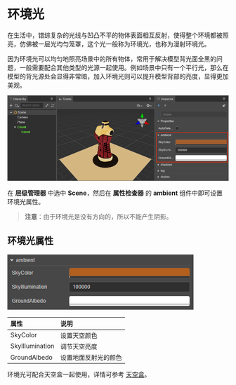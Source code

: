 # 环境光

在生活中，错综复杂的光线与凹凸不平的物体表面相互反射，使得整个环境都被照亮，仿佛被一层光均匀笼罩，这个光一般称为环境光，也称为漫射环境光。

因为环境光可以均匀地照亮场景中的所有物体，常用于解决模型背光面全黑的问题，一般需要配合其他类型的光源一起使用。例如场景中只有一个平行光，那么在模型的背光源处会显得非常暗，加入环境光则可以提升模型背部的亮度，显得更加美观。

![ambient](ambient/ambient.png)

在 **层级管理器** 中选中 **Scene**，然后在 **属性检查器** 的 **ambient** 组件中即可设置环境光属性。

> **注意**：由于环境光是没有方向的，所以不能产生阴影。

## 环境光属性

![ambient 面板](ambient/ambient-prop.png)

| 属性 | 说明 |
| :--- | :--- |
| SkyColor | 设置天空颜色 |
| SkyIllumination | 调节天空亮度 |
| GroundAlbedo | 设置地面反射光的颜色 |

环境光可配合天空盒一起使用，详情可参考 [天空盒](../../skybox.md)。
